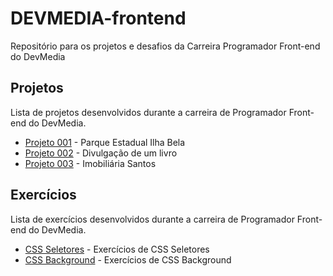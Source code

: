 # DEVMEDIA-frontend
Repositório para os projetos e desafios da Carreira Programador Front-end do DevMedia

## Projetos

Lista de projetos desenvolvidos durante a carreira de Programador Front-end do DevMedia.

- [Projeto 001](/[PROJETO%20001]%20Parque%20Ilha%20Bela/) - Parque Estadual Ilha Bela
- [Projeto 002](/[PROJETO%20002]%20Divulgação%20de%20um%20livro/) - Divulgação de um livro
- [Projeto 003](/[PROJETO%20003]%20Imobiliária%20Santos/) - Imobiliária Santos

## Exercícios

Lista de exercícios desenvolvidos durante a carreira de Programador Front-end do DevMedia.

- [CSS Seletores](/[Exercícios%20Práticos]/[02-04]%20CSS%20Seletores/) - Exercícios de CSS Seletores
- [CSS Background](/[Exercícios%20Práticos]/[04-04]%20CSS%20Background/) - Exercícios de CSS Background
